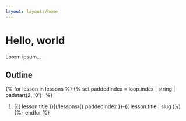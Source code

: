 ```yaml
---
layout: layouts/home
---
```


# Hello, world

Lorem ipsum...

## Outline

{% for lesson in lessons %}
  {% set paddedIndex = loop.index | string | padstart(2, '0') -%}
  1. [{{ lesson.title }}](/lessons/{{ paddedIndex }}-{{ lesson.title | slug }}/)
{%- endfor %}
